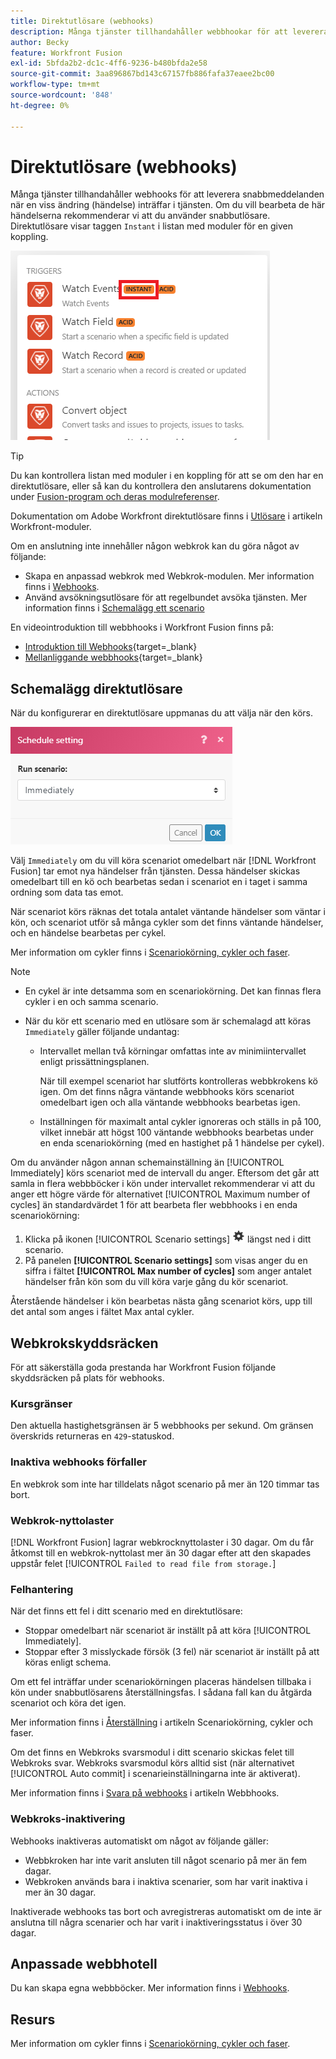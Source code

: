 ```yaml
---
title: Direktutlösare (webhooks)
description: Många tjänster tillhandahåller webbhookar för att leverera snabbmeddelanden när en viss förändring inträffar i tjänsten. Om du vill bearbeta dessa meddelanden rekommenderar vi att du använder snabbutlösare. I den här artikeln beskrivs användningen och funktionaliteten hos direktutlösare i Adobe Workfront Fusion.
author: Becky
feature: Workfront Fusion
exl-id: 5bfda2b2-dc1c-4ff6-9236-b480bfda2e58
source-git-commit: 3aa896867bd143c67157fb886fafa37eaee2bc00
workflow-type: tm+mt
source-wordcount: '848'
ht-degree: 0%

---
```


# Direktutlösare (webhooks)

Många tjänster tillhandahåller webhooks för att leverera snabbmeddelanden när en viss ändring (händelse) inträffar i tjänsten. Om du vill bearbeta de här händelserna rekommenderar vi att du använder snabbutlösare. Direktutlösare visar taggen `Instant` i listan med moduler för en given koppling.

![Direkt](assets/instant.png)

>[!TIP]
>
>Du kan kontrollera listan med moduler i en koppling för att se om den har en direktutlösare, eller så kan du kontrollera den anslutarens dokumentation under [Fusion-program och deras modulreferenser](/help/workfront-fusion/references/apps-and-modules/apps-and-modules-toc.md).
>
>Dokumentation om Adobe Workfront direktutlösare finns i [Utlösare](/help/workfront-fusion/references/apps-and-modules/adobe-connectors/workfront-modules.md#triggers) i artikeln Workfront-moduler.

Om en anslutning inte innehåller någon webkrok kan du göra något av följande:

* Skapa en anpassad webkrok med Webkrok-modulen.
Mer information finns i [Webhooks](/help/workfront-fusion/references/apps-and-modules/universal-connectors/webhooks-updated.md).
* Använd avsökningsutlösare för att regelbundet avsöka tjänsten.
Mer information finns i [Schemalägg ett scenario](/help/workfront-fusion/create-scenarios/config-scenarios-settings/schedule-a-scenario.md)

En videointroduktion till webbhooks i Workfront Fusion finns på:

* [Introduktion till Webhooks](https://video.tv.adobe.com/v/3427025/){target=_blank}
* [Mellanliggande webbhooks](https://video.tv.adobe.com/v/3427030/){target=_blank}

## Schemalägg direktutlösare

När du konfigurerar en direktutlösare uppmanas du att välja när den körs.

![Schemainställning](assets/schedule-setting.png)

Välj `Immediately` om du vill köra scenariot omedelbart när [!DNL Workfront Fusion] tar emot nya händelser från tjänsten. Dessa händelser skickas omedelbart till en kö och bearbetas sedan i scenariot en i taget i samma ordning som data tas emot.

När scenariot körs räknas det totala antalet väntande händelser som väntar i kön, och scenariot utför så många cykler som det finns väntande händelser, och en händelse bearbetas per cykel.

Mer information om cykler finns i [Scenariokörning, cykler och faser](/help/workfront-fusion/references/scenarios/scenario-execution-cycles-phases.md).

>[!NOTE]
>
>* En cykel är inte detsamma som en scenariokörning. Det kan finnas flera cykler i en och samma scenario.
>* När du kör ett scenario med en utlösare som är schemalagd att köras `Immediately` gäller följande undantag:
>
>     * Intervallet mellan två körningar omfattas inte av minimiintervallet enligt prissättningsplanen.
>
>       När till exempel scenariot har slutförts kontrolleras webbkrokens kö igen. Om det finns några väntande webbhooks körs scenariot omedelbart igen och alla väntande webbhooks bearbetas igen.
>   
>     * Inställningen för maximalt antal cykler ignoreras och ställs in på 100, vilket innebär att högst 100 väntande webbhooks bearbetas under en enda scenariokörning (med en hastighet på 1 händelse per cykel).
>


Om du använder någon annan schemainställning än [!UICONTROL Immediately] körs scenariot med de intervall du anger. Eftersom det går att samla in flera webbböcker i kön under intervallet rekommenderar vi att du anger ett högre värde för alternativet [!UICONTROL Maximum number of cycles] än standardvärdet 1 för att bearbeta fler webbhooks i en enda scenariokörning:

1. Klicka på ikonen [!UICONTROL Scenario settings] ![Scenarioinställningar](assets/scenario-settings-icon.png) längst ned i ditt scenario.
1. På panelen **[!UICONTROL Scenario settings]** som visas anger du en siffra i fältet **[!UICONTROL Max number of cycles]** som anger antalet händelser från kön som du vill köra varje gång du kör scenariot.

Återstående händelser i kön bearbetas nästa gång scenariot körs, upp till det antal som anges i fältet Max antal cykler.

## Webkrokskyddsräcken

För att säkerställa goda prestanda har Workfront Fusion följande skyddsräcken på plats för webhooks.

### Kursgränser

Den aktuella hastighetsgränsen är 5 webbhooks per sekund. Om gränsen överskrids returneras en `429`-statuskod.

### Inaktiva webhooks förfaller

En webkrok som inte har tilldelats något scenario på mer än 120 timmar tas bort.

### Webkrok-nyttolaster

[!DNL Workfront Fusion] lagrar webkrocknyttolaster i 30 dagar. Om du får åtkomst till en webkrok-nyttolast mer än 30 dagar efter att den skapades uppstår felet [!UICONTROL `Failed to read file from storage.`]

### Felhantering

När det finns ett fel i ditt scenario med en direktutlösare:

* Stoppar omedelbart när scenariot är inställt på att köra [!UICONTROL Immediately].
* Stoppar efter 3 misslyckade försök (3 fel) när scenariot är inställt på att köras enligt schema.

Om ett fel inträffar under scenariokörningen placeras händelsen tillbaka i kön under snabbutlösarens återställningsfas. I sådana fall kan du åtgärda scenariot och köra det igen.

Mer information finns i [Återställning](/help/workfront-fusion/references/scenarios/scenario-execution-cycles-phases.md#rollback) i artikeln Scenariokörning, cykler och faser.

Om det finns en Webkroks svarsmodul i ditt scenario skickas felet till Webkroks svar. Webkroks svarsmodul körs alltid sist (när alternativet [!UICONTROL Auto commit] i scenarieinställningarna inte är aktiverat).

Mer information finns i [Svara på webhooks](/help/workfront-fusion/references/apps-and-modules/universal-connectors/webhooks-updated.md#responding-to-webhooks) i artikeln Webbhooks.

### Webkroks-inaktivering

Webhooks inaktiveras automatiskt om något av följande gäller:

* Webbkroken har inte varit ansluten till något scenario på mer än fem dagar.
* Webkroken används bara i inaktiva scenarier, som har varit inaktiva i mer än 30 dagar.

Inaktiverade webhooks tas bort och avregistreras automatiskt om de inte är anslutna till några scenarier och har varit i inaktiveringsstatus i över 30 dagar.

## Anpassade webbhotell

Du kan skapa egna webbböcker. Mer information finns i [Webhooks](/help/workfront-fusion/references/apps-and-modules/universal-connectors/webhooks-updated.md).

## Resurs

Mer information om cykler finns i [Scenariokörning, cykler och faser](/help/workfront-fusion/references/scenarios/scenario-execution-cycles-phases.md).
